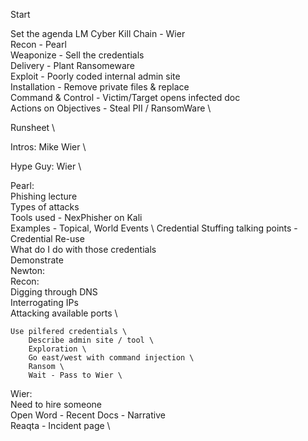Start 

Set the agenda
    LM Cyber Kill Chain - Wier \
    Recon - Pearl \
    Weaponize - Sell the credentials \
    Delivery - Plant Ransomeware \
    Exploit - Poorly coded internal admin site \
    Installation - Remove private files & replace \
    Command & Control - Victim/Target opens infected doc \
    Actions on Objectives - Steal PII / RansomWare \

Runsheet \

Intros: Mike Wier \

Hype Guy: Wier \

Pearl:  \
    Phishing lecture \
        Types of attacks \
        Tools used - NexPhisher on Kali \
        Examples - Topical, World Events \ 
        Credential Stuffing talking points - Credential Re-use \
        What do I do with those credentials \
        Demonstrate \
Newton: \
    Recon: \
        Digging through DNS \
        Interrogating IPs \
        Attacking available ports \
    
    Use pilfered credentials \
        Describe admin site / tool \
        Exploration \
        Go east/west with command injection \
        Ransom \
        Wait - Pass to Wier \

Wier: \
    Need to hire someone \
    Open Word - Recent Docs - Narrative \
    Reaqta - Incident page \








